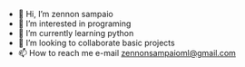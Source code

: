 - 👋 Hi, I’m zennon sampaio
- 👀 I’m interested in programing
- 🌱 I’m currently learning python
- 💞️ I’m looking to collaborate basic projects
- 📫 How to reach me e-mail zennonsampaioml@gmail.com
